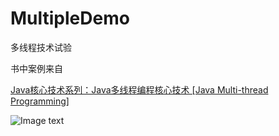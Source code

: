 # MultipleDemo
 多线程技术试验

书中案例来自 

[Java核心技术系列：Java多线程编程核心技术 [Java Multi-thread Programming]](https://item.jd.com/11701869.html)

![Image text](https://img14.360buyimg.com/n1/jfs/t1408/343/298344088/165083/8c0b31fa/55726488N4453a762.jpg)
